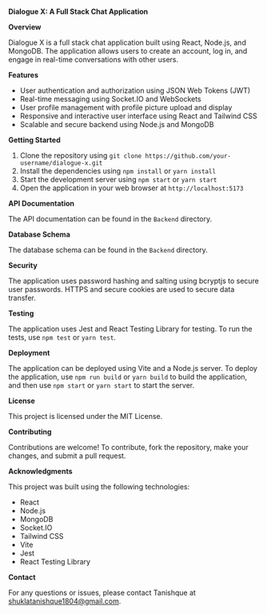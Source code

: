 **Dialogue X: A Full Stack Chat Application**

**Overview**

Dialogue X is a full stack chat application built using React, Node.js, and MongoDB. The application allows users to create an account, log in, and engage in real-time conversations with other users.

**Features**

* User authentication and authorization using JSON Web Tokens (JWT)
* Real-time messaging using Socket.IO and WebSockets
* User profile management with profile picture upload and display
* Responsive and interactive user interface using React and Tailwind CSS
* Scalable and secure backend using Node.js and MongoDB

**Getting Started**

1. Clone the repository using `git clone https://github.com/your-username/dialogue-x.git`
2. Install the dependencies using `npm install` or `yarn install`
3. Start the development server using `npm start` or `yarn start`
4. Open the application in your web browser at `http://localhost:5173`

**API Documentation**

The API documentation can be found in the `Backend` directory.

**Database Schema**

The database schema can be found in the `Backend` directory.

**Security**

The application uses password hashing and salting using bcryptjs to secure user passwords. HTTPS and secure cookies are used to secure data transfer.

**Testing**

The application uses Jest and React Testing Library for testing. To run the tests, use `npm test` or `yarn test`.

**Deployment**

The application can be deployed using Vite and a Node.js server. To deploy the application, use `npm run build` or `yarn build` to build the application, and then use `npm start` or `yarn start` to start the server.

**License**

This project is licensed under the MIT License.

**Contributing**

Contributions are welcome! To contribute, fork the repository, make your changes, and submit a pull request.

**Acknowledgments**

This project was built using the following technologies:

* React
* Node.js
* MongoDB
* Socket.IO
* Tailwind CSS
* Vite
* Jest
* React Testing Library

**Contact**

For any questions or issues, please contact Tanishque at shuklatanishque1804@gmail.com.
